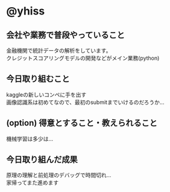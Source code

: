 # @yhiss

## 会社や業務で普段やっていること

金融機関で統計データの解析をしています。  
クレジットスコアリングモデルの開発などがメイン業務(python)

## 今日取り組むこと

kaggleの新しいコンペに手を出す  
画像認識系は初めてなので、最初のsubmitまでいけるのだろうか...

## (option) 得意とすること・教えられること  
機械学習は多少は...

## 今日取り組んだ成果

原理の理解と前処理のデバッグで時間切れ...  
家帰ってまた進めます

